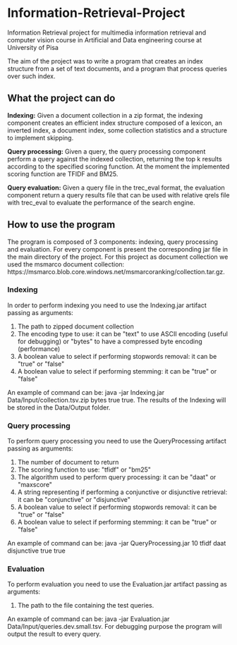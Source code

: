 # Information-Retrieval-Project
Information Retrieval project for multimedia information retrieval and computer vision course in Artificial and Data engineering course at University of Pisa

The aim of the project was to write a program that creates an index structure from a set of text documents,
and a program that process queries over such index.

<h2>What the project can do</h2>
<b>Indexing:</b> Given a document collection in a zip format, the indexing component creates
an efficient index structure composed of a lexicon, an inverted index, a document index, some collection statistics and a structure to implement skipping.

<b>Query processing:</b> Given a query, the query processing component perform a query against the indexed collection, returning the top k
results according to the specified scoring function. At the moment the implemented scoring function are TFIDF and BM25.

<b>Query evaluation:</b> Given a query file in the trec_eval format, the evaluation component return a query results file that can be used with relative
qrels file with trec_eval to evaluate the performance of the search engine.

<h2>How to use the program</h2>
The program is composed of 3 components: indexing, query processing and evaluation.
For every component is present the corresponding jar file in the main directory of the project.
For this project as document collection we used the msmarco document collection: https://msmarco.blob.core.windows.net/msmarcoranking/collection.tar.gz.

<h3>Indexing</h3>
In order to perform indexing you need to use the Indexing.jar artifact passing as arguments: 
<ol>
    <li>The path to zipped document collection</li>
    <li>The encoding type to use: it can be "text" to use ASCII encoding (useful for debugging) or "bytes" to have a compressed byte encoding (performance)</li>
    <li>A boolean value to select if performing stopwords removal: it can be "true" or "false"</li>
    <li>A boolean value to select if performing stemming: it can be "true" or "false"</li>
</ol>

An example of command can be: java -jar Indexing.jar Data/Input/collection.tsv.zip bytes true true.
The results of the Indexing will be stored in the Data/Output folder.

<h3>Query processing</h3>
To perform query processing you need to use the QueryProcessing artifact passing as arguments: 
<ol>
    <li>The number of document to return</li>
    <li>The scoring function to use: "tfidf" or "bm25"</li>
    <li>The algorithm used to perform query processing: it can be "daat" or "maxscore"</li>
    <li>A string representing if performing a conjunctive or disjunctive retrieval: it can be "conjunctive" or "disjunctive"</li>
    <li>A boolean value to select if performing stopwords removal: it can be "true" or "false"</li>
    <li>A boolean value to select if performing stemming: it can be "true" or "false"</li>
</ol>
An example of command can be: java -jar QueryProcessing.jar 10 tfidf daat disjunctive true true
<h3>Evaluation</h3>
To perform evaluation you need to use the Evaluation.jar artifact passing as arguments:
<ol>
    <li>The path to the file containing the test queries.</li>
</ol>
An example of command can be: java -jar Evaluation.jar Data/Input/queries.dev.small.tsv.
For debugging purpose the program will output the result to every query.




